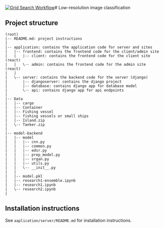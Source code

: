 [![Grid Search Workflow](https://github.com/Devasy23/Low-Resolution/actions/workflows/grid-search.yml/badge.svg?branch=main)](https://github.com/Devasy23/Low-Resolution/actions/workflows/grid-search.yml)# Low-resolution image classification


## Project structure

```
(root)
|-- README.md: project instructions
|
|-- application: contains the application code for server and sites
|   |-- frontend: contains the frontend code for the client/admin site
|   |   |-- client: contains the frontend code for the client site (react)
|   |   \-- admin: contains the frontend code for the admin site (react)
|   |
|   \-- server: contains the backend code for the server (django)
|       |-- djangoserver: contains the django project
|       |-- database: contains django app for database model
|       \-- api: contains django app for api endpoints
|
|-- Data
|   |-- cargo
|   |-- Container
|   |-- Fishing vessel
|   |-- fishing vessels or small ships
|   |-- Island.zip
|   \-- Tanker.zip
|
|-- model-backend
|   |-- model
|   |   |-- cnn.py
|   |   |-- common.py
|   |   |-- edsr.py
|   |   |-- prep_model.py
|   |   |-- srgan.py
|   |   |-- utils.py
|   |   \-- __init__.py
|   |
|   |-- model.pkl
|   |-- research1-ensemble.ipynb
|   |-- research1.ipynb
|   \-- research2.ipynb
|
```

## Installation instructions

See `aaplication/server/README.md` for installation instructions.
